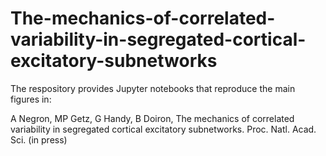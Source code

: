 # The-mechanics-of-correlated-variability-in-segregated-cortical-excitatory-subnetworks

The respository provides Jupyter notebooks that reproduce the main figures in: 

A Negron, MP Getz, G Handy, B Doiron, The mechanics of correlated variability in
segregated cortical excitatory subnetworks. Proc. Natl. Acad. Sci. (in press)
